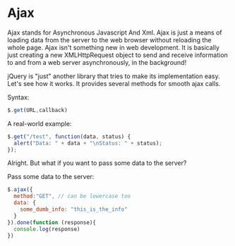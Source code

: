 
# Ajax

Ajax stands for Asynchronous Javascript And Xml. Ajax is just a means of loading data from the server to the web browser without reloading the whole page.
Ajax isn't something new in web development. It is basically just creating a new XMLHttpRequest object to send and receive information to and from a web server asynchronously, in the background!

jQuery is "just" another library that tries to make its implementation easy. Let's see how it works.
It provides several methods for smooth ajax calls.

Syntax:

```js
$.get(URL,callback)
```

A real-world example:

```js
$.get("/test", function(data, status) {
  alert("Data: " + data + "\nStatus: " + status);
});
```

Alright. But what if you want to pass some data to the server?

Pass some data to the server:

```js
$.ajax({
  method:"GET", // can be lowercase too
  data: {
    some_dumb_info: "this_is_the_info"
  }
}).done(function (response){
  console.log(response)
})
```

